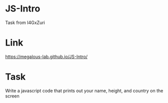 # JS-Intro
Task from I4GxZuri

# Link
https://megalous-lab.github.io/JS-Intro/

# Task
Write a javascript code that prints out your name, height, and country on the screen

